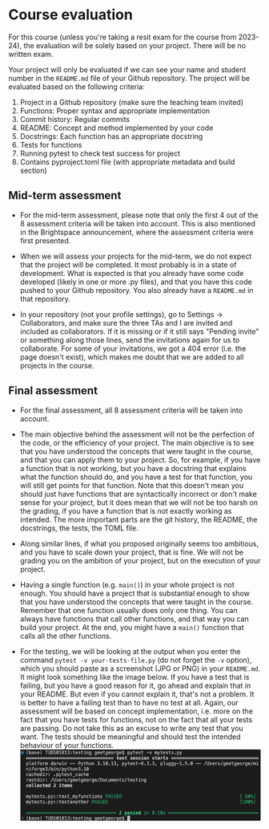 # Course evaluation

For this course (unless you're taking a resit exam for the course from 2023-24), the evaluation will be solely based on your project. There will be no written exam. 

Your project will only be evaluated if we can see your name and student number in the `README.md` file of your Github repository. The project will be evaluated based on the following criteria:

1. Project in a Github repository (make sure the teaching team invited)
2. Functions: Proper syntax and appropriate implementation
3. Commit history: Regular commits
4. README: Concept and method implemented by your code
5. Docstrings: Each function has an appropriate docstring
6. Tests for functions
7. Running pytest to check test success for project
8. Contains pyproject.toml file (with appropriate metadata and build section)

## Mid-term assessment

- For the mid-term assessment, please note that only the first 4 out of the 8 assessment criteria will be taken into account. This is also mentioned in the Brightspace announcement, where the assessment criteria were first presented. 

- When we will assess your projects for the mid-term, we do not expect that the project will be completed. It most probably is in a state of development. What is expected is that you already have some code developed (likely in one or more .py files), and that you have this code pushed to your Github repository. You also already have a `README.md` in that repository. 

- In your repository (not your profile settings), go to Settings -> Collaborators, and make sure the three TAs and I are invited and included as collaborators. If it is missing or if it still says "Pending invite" or something along those lines, send the invitations again for us to collaborate. For some of your invitations, we got a 404 error (i.e. the page doesn't exist), which makes me doubt that we are added to all projects in the course.

## Final assessment

- For the final assessment, all 8 assessment criteria will be taken into account. 

- The main objective behind the assessment will not be the perfection of the code, or the efficiency of your project. The main objective is to see that you have understood the concepts that were taught in the course, and that you can apply them to your project. So, for example, if you have a function that is not working, but you have a docstring that explains what the function should do, and you have a test for that function, you will still get points for that function. Note that this doesn't mean you should just have functions that are syntactically incorrect or don't make sense for your project, but it does mean that we will not be too harsh on the grading, if you have a function that is not exactly working as intended. The more important parts are the git history, the README, the docstrings, the tests, the TOML file.

- Along similar lines, if what you proposed originally seems too ambitious, and you have to scale down your project, that is fine. We will not be grading you on the ambition of your project, but on the execution of your project. 

- Having a single function (e.g. `main()`) in your whole project is not enough. You should have a project that is substantial enough to show that you have understood the concepts that were taught in the course. Remember that one function usually does only one thing. You can always have functions that call other functions, and that way you can build your project. At the end, you might have a `main()` function that calls all the other functions.

- For the testing, we will be looking at the output when you enter the command `pytest -v your-tests-file.py` (do not forget the `-v` option), which you should paste as a screenshot (JPG or PNG) in your `README.md`. It might look something like the image below. If you have a test that is failing, but you have a good reason for it, go ahead and explain that in your README. But even if you cannot explain it, that's not a problem. It is better to have a failing test than to have no test at all. Again, our assessment will be based on concept implementation, i.e. more on the fact that you have tests for functions, not on the fact that all your tests are passing. Do not take this as an excuse to write any test that you want. The tests should be meaningful and should test the intended behaviour of your functions. ![pytest screenshot](../../figures/Screenshot-pytest.png)
